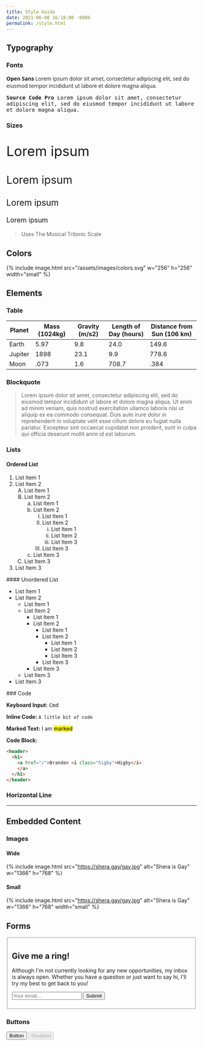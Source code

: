 ```yaml
---
title: Style Guide
date: 2021-06-08 16:18:00 -0800
permalink: /style.html
---
```

## Typography

### Fonts

<p style="font-family: 'Open Sans', sans-serif"><b>Open Sans</b> Lorem ipsum dolor sit amet, consectetur adipiscing elit, sed do eiusmod tempor incididunt ut labore et dolore magna aliqua.</p>

<p style="font-family: 'Source Code Pro', monospace"><b>Source Code Pro</b> Lorem ipsum dolor sit amet, consectetur adipiscing elit, sed do eiusmod tempor incididunt ut labore et dolore magna aliqua.</p>

### Sizes

<p style="font-size: 2.25rem">Lorem ipsum</p>
<p style="font-size: 1.7858rem">Lorem ipsum</p>
<p style="font-size: 1.4174rem">Lorem ipsum</p>
<p style="font-size: 1.125rem">Lorem ipsum</p>

> Uses The Musical Tritonic Scale

## Colors

{% include image.html src="/assets/images/colors.svg" w="256" h="256" width="small" %}

## Elements

### Table

|     Planet    | Mass (1024kg) | Gravity (m/s2) | Length of Day (hours) | Distance from Sun (106 km) |
|---------|---------------|----------------|-----------------------|----------------------------|
| Earth   | 5.97          | 9.8            | 24.0                  | 149.6                      |
| Jupiter | 1898          | 23.1           | 9.9                   | 778.6                      |
| Moon    | .073          | 1.6            | 708.7                 | .384                       |

### Blockquote

> Lorem ipsum dolor sit amet, consectetur adipiscing elit, sed do eiusmod tempor incididunt ut labore et dolore magna aliqua. Ut enim ad minim veniam, quis nostrud exercitation ullamco laboris nisi ut aliquip ex ea commodo consequat. Duis aute irure dolor in reprehenderit in voluptate velit esse cillum dolore eu fugiat nulla pariatur. Excepteur sint occaecat cupidatat non proident, sunt in culpa qui officia deserunt mollit anim id est laborum.

### Lists

#### Ordered List
<ol>
             <li>List Item 1</li>
             <li>
               List Item 2
               <ol type="A">
                 <li>List Item 1</li>
                 <li>
                   List Item 2
                   <ol type="a">
                     <li>List Item 1</li>
                     <li>
                       List Item 2
                       <ol type="I">
                         <li>List Item 1</li>
                         <li>
                           List Item 2
                           <ol type="i">
                             <li>List Item 1</li>
                             <li>List Item 2</li>
                             <li>List Item 3</li>
                           </ol>
                         </li>
                         <li>List Item 3</li>
                       </ol>
                     </li>
                     <li>List Item 3</li>
                   </ol>
                 </li>
                 <li>List Item 3</li>
               </ol>
             </li>
             <li>List Item 3</li>
           </ol>
#### Unordered List
<ul>
             <li>List Item 1</li>
             <li>
               List Item 2
               <ul>
                 <li>List Item 1</li>
                 <li>
                   List Item 2
                   <ul>
                     <li>List Item 1</li>
                     <li>
                       List Item 2
                       <ul>
                         <li>List Item 1</li>
                         <li>
                           List Item 2
                           <ul>
                             <li>List Item 1</li>
                             <li>List Item 2</li>
                             <li>List Item 3</li>
                           </ul>
                         </li>
                         <li>List Item 3</li>
                       </ul>
                     </li>
                     <li>List Item 3</li>
                   </ul>
                 </li>
                 <li>List Item 3</li>
               </ul>
             </li>
             <li>List Item 3</li>
           </ul>
### Code

**Keyboard Input:** <kbd>Cmd</kbd>

**Inline Code:** `A little bit of code`

**Marked Text:** I am <mark>marked</mark>

**Code Block:**

```html
<header>
  <h1>
    <a href="/">Branden <i class="higby">Higby</i>
    </a>
  </h1>
</header>
```
### Horizontal Line

---

## Embedded Content

### Images

#### Wide

{% include image.html src="https://shera.gay/gay.jpg" alt="Shera is Gay" w="1366" h="768" %}


#### Small

{% include image.html src="https://shera.gay/gay.jpg" alt="Shera is Gay" w="1366" h="768" width="small" %}

## Forms

<fieldset>
<h2>Give me a ring!</h2>
<p>Although I'm not currently looking for any new opportunities, my inbox is always open. Whether you have a question or just want to say hi, I'll try my best to get back to you!</p>
<form>
  <input type="email" name="email" placeholder="Your email...">
  <button type="submit">Submit</button>
</form>
</fieldset>

### Buttons

<button type="button">Button</button>
<button disabled>Disabled</button>
